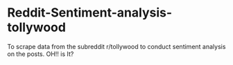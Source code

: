 # Reddit-Sentiment-analysis-tollywood
To scrape data from the subreddit r/tollywood to conduct sentiment analysis on the posts.
OH!! is It?
